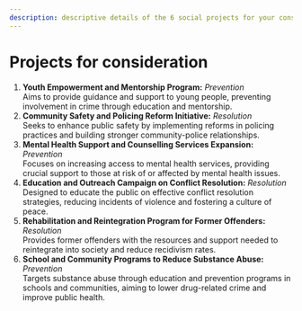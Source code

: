 ```yaml
---
description: descriptive details of the 6 social projects for your consideration
---
```


# Projects for consideration

1. **Youth Empowerment and Mentorship Program:** _Prevention_                                                                       \
   Aims to provide guidance and support to young people, preventing involvement in crime through education and mentorship.
2. **Community Safety and Policing Reform Initiative:** _Resolution_                                                           \
   Seeks to enhance public safety by implementing reforms in policing practices and building stronger community-police relationships.
3. **Mental Health Support and Counselling Services Expansion:** _Prevention_                                              \
   Focuses on increasing access to mental health services, providing crucial support to those at risk of or affected by mental health issues.
4. **Education and Outreach Campaign on Conflict Resolution:** _Resolution_                                             Designed to educate the public on effective conflict resolution strategies, reducing incidents of violence and fostering a culture of peace.
5. **Rehabilitation and Reintegration Program for Former Offenders:** _Resolution_                                        \
   Provides former offenders with the resources and support needed to reintegrate into society and reduce recidivism rates.
6. **School and Community Programs to Reduce Substance Abuse:** _Prevention_                                        \
   Targets substance abuse through education and prevention programs in schools and communities, aiming to lower drug-related crime and improve public health.
